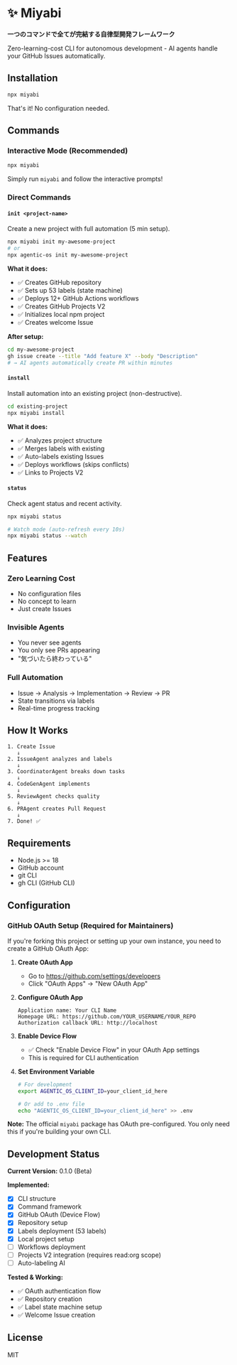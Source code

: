 # ✨ Miyabi

**一つのコマンドで全てが完結する自律型開発フレームワーク**

Zero-learning-cost CLI for autonomous development - AI agents handle your GitHub Issues automatically.

## Installation

```bash
npx miyabi
```

That's it! No configuration needed.

## Commands

### Interactive Mode (Recommended)

```bash
npx miyabi
```

Simply run `miyabi` and follow the interactive prompts!

### Direct Commands

#### `init <project-name>`

Create a new project with full automation (5 min setup).

```bash
npx miyabi init my-awesome-project
# or
npx agentic-os init my-awesome-project
```

**What it does:**
- ✅ Creates GitHub repository
- ✅ Sets up 53 labels (state machine)
- ✅ Deploys 12+ GitHub Actions workflows
- ✅ Creates GitHub Projects V2
- ✅ Initializes local npm project
- ✅ Creates welcome Issue

**After setup:**
```bash
cd my-awesome-project
gh issue create --title "Add feature X" --body "Description"
# → AI agents automatically create PR within minutes
```

#### `install`

Install automation into an existing project (non-destructive).

```bash
cd existing-project
npx miyabi install
```

**What it does:**
- ✅ Analyzes project structure
- ✅ Merges labels with existing
- ✅ Auto-labels existing Issues
- ✅ Deploys workflows (skips conflicts)
- ✅ Links to Projects V2

#### `status`

Check agent status and recent activity.

```bash
npx miyabi status

# Watch mode (auto-refresh every 10s)
npx miyabi status --watch
```

## Features

### Zero Learning Cost
- No configuration files
- No concept to learn
- Just create Issues

### Invisible Agents
- You never see agents
- You only see PRs appearing
- "気づいたら終わっている"

### Full Automation
- Issue → Analysis → Implementation → Review → PR
- State transitions via labels
- Real-time progress tracking

## How It Works

```
1. Create Issue
   ↓
2. IssueAgent analyzes and labels
   ↓
3. CoordinatorAgent breaks down tasks
   ↓
4. CodeGenAgent implements
   ↓
5. ReviewAgent checks quality
   ↓
6. PRAgent creates Pull Request
   ↓
7. Done! ✅
```

## Requirements

- Node.js >= 18
- GitHub account
- git CLI
- gh CLI (GitHub CLI)

## Configuration

### GitHub OAuth Setup (Required for Maintainers)

If you're forking this project or setting up your own instance, you need to create a GitHub OAuth App:

1. **Create OAuth App**
   - Go to https://github.com/settings/developers
   - Click "OAuth Apps" → "New OAuth App"

2. **Configure OAuth App**
   ```
   Application name: Your CLI Name
   Homepage URL: https://github.com/YOUR_USERNAME/YOUR_REPO
   Authorization callback URL: http://localhost
   ```

3. **Enable Device Flow**
   - ✅ Check "Enable Device Flow" in your OAuth App settings
   - This is required for CLI authentication

4. **Set Environment Variable**
   ```bash
   # For development
   export AGENTIC_OS_CLIENT_ID=your_client_id_here

   # Or add to .env file
   echo "AGENTIC_OS_CLIENT_ID=your_client_id_here" >> .env
   ```

**Note:** The official `miyabi` package has OAuth pre-configured. You only need this if you're building your own CLI.

## Development Status

**Current Version:** 0.1.0 (Beta)

**Implemented:**
- [x] CLI structure
- [x] Command framework
- [x] GitHub OAuth (Device Flow)
- [x] Repository setup
- [x] Labels deployment (53 labels)
- [x] Local project setup
- [ ] Workflows deployment
- [ ] Projects V2 integration (requires read:org scope)
- [ ] Auto-labeling AI

**Tested & Working:**
- ✅ OAuth authentication flow
- ✅ Repository creation
- ✅ Label state machine setup
- ✅ Welcome Issue creation

## License

MIT
